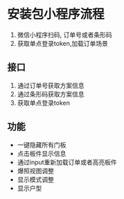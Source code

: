 # 安装包小程序流程

1. 微信小程序扫码, 订单号或者条形码
2. 获取单点登录token,加载订单场景

## 接口

1. 通过订单号获取方案信息
2. 通过条形码获取方案信息
3. 获取单点登录token

## 功能

- 一键隐藏所有门板
- 点击板件显示信息
- 通过input重新加载订单或者高亮板件
- 爆照视图调整
- 显示模式调整
- 显示户型
